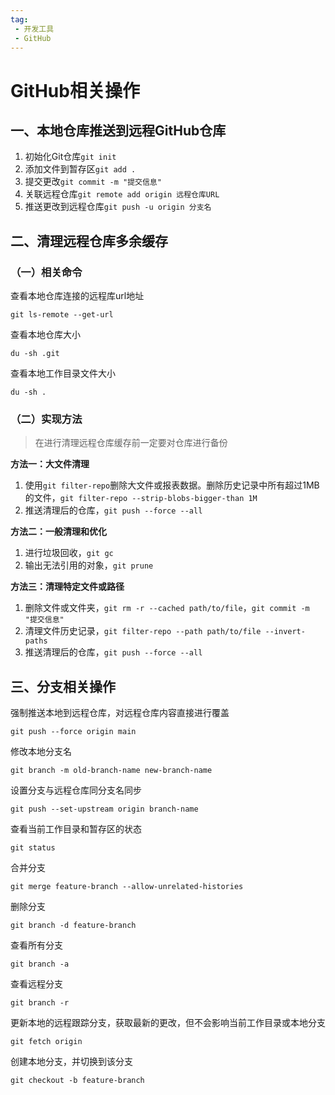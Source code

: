 ```yaml
---
tag:
 - 开发工具
 - GitHub
---
```


# GitHub相关操作

## 一、本地仓库推送到远程GitHub仓库

1. 初始化Git仓库`git init`
2. 添加文件到暂存区`git add .`
3. 提交更改`git commit -m "提交信息"`
4. 关联远程仓库`git remote add origin 远程仓库URL`
5. 推送更改到远程仓库`git push -u origin 分支名`

## 二、清理远程仓库多余缓存

### （一）相关命令

查看本地仓库连接的远程库url地址

```git
git ls-remote --get-url
```

查看本地仓库大小

```git
du -sh .git
```

查看本地工作目录文件大小

```git
du -sh .
```

### （二）实现方法

> 在进行清理远程仓库缓存前一定要对仓库进行备份

**方法一：大文件清理**

1. 使用`git filter-repo`删除大文件或报表数据。删除历史记录中所有超过1MB的文件，`git filter-repo --strip-blobs-bigger-than 1M`
2. 推送清理后的仓库，`git push --force --all`

**方法二：一般清理和优化**

1. 进行垃圾回收，`git gc`
2. 输出无法引用的对象，`git prune`

**方法三：清理特定文件或路径**

1. 删除文件或文件夹，`git rm -r --cached path/to/file`，`git commit -m "提交信息"`
2. 清理文件历史记录，`git filter-repo --path path/to/file --invert-paths`
3. 推送清理后的仓库，`git push --force --all`

## 三、分支相关操作

强制推送本地到远程仓库，对远程仓库内容直接进行覆盖

```git
git push --force origin main
```

修改本地分支名

```git
git branch -m old-branch-name new-branch-name
```

设置分支与远程仓库同分支名同步

```git
git push --set-upstream origin branch-name
```

查看当前工作目录和暂存区的状态

```git
git status
```

合并分支

```git
git merge feature-branch --allow-unrelated-histories
```

删除分支

```git
git branch -d feature-branch
```

查看所有分支

```git
git branch -a
```

查看远程分支

```git
git branch -r
```

更新本地的远程跟踪分支，获取最新的更改，但不会影响当前工作目录或本地分支

```git
git fetch origin
```

创建本地分支，并切换到该分支

```git
git checkout -b feature-branch
```

